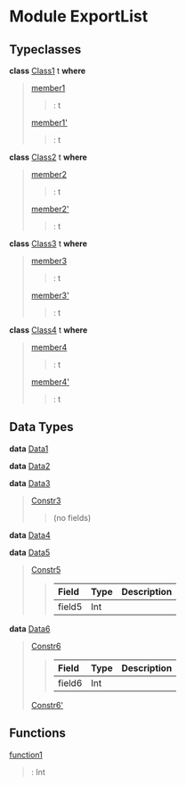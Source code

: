 # <a name="module-exportlist-81980"></a>Module ExportList

## Typeclasses

<a name="class-exportlist-class1-82332"></a>**class** [Class1](#class-exportlist-class1-82332) t **where**

> <a name="function-exportlist-member1-59742"></a>[member1](#function-exportlist-member1-59742)
> 
> > : t
> 
> <a name="function-exportlist-member1tick-30562"></a>[member1'](#function-exportlist-member1tick-30562)
> 
> > : t

<a name="class-exportlist-class2-52219"></a>**class** [Class2](#class-exportlist-class2-52219) t **where**

> <a name="function-exportlist-member2-87497"></a>[member2](#function-exportlist-member2-87497)
> 
> > : t
> 
> <a name="function-exportlist-member2tick-86995"></a>[member2'](#function-exportlist-member2tick-86995)
> 
> > : t

<a name="class-exportlist-class3-53534"></a>**class** [Class3](#class-exportlist-class3-53534) t **where**

> <a name="function-exportlist-member3-30944"></a>[member3](#function-exportlist-member3-30944)
> 
> > : t
> 
> <a name="function-exportlist-member3tick-14200"></a>[member3'](#function-exportlist-member3tick-14200)
> 
> > : t

<a name="class-exportlist-class4-65325"></a>**class** [Class4](#class-exportlist-class4-65325) t **where**

> <a name="function-exportlist-member4-58699"></a>[member4](#function-exportlist-member4-58699)
> 
> > : t
> 
> <a name="function-exportlist-member4tick-28729"></a>[member4'](#function-exportlist-member4tick-28729)
> 
> > : t

## Data Types

<a name="type-exportlist-data1-25282"></a>**data** [Data1](#type-exportlist-data1-25282)


<a name="type-exportlist-data2-68729"></a>**data** [Data2](#type-exportlist-data2-68729)


<a name="type-exportlist-data3-43604"></a>**data** [Data3](#type-exportlist-data3-43604)

> <a name="constr-exportlist-constr3-90820"></a>[Constr3](#constr-exportlist-constr3-90820)
> 
> > (no fields)

<a name="type-exportlist-data4-87051"></a>**data** [Data4](#type-exportlist-data4-87051)


<a name="type-exportlist-data5-40974"></a>**data** [Data5](#type-exportlist-data5-40974)

> <a name="constr-exportlist-constr5-35310"></a>[Constr5](#constr-exportlist-constr5-35310)
> 
> > | Field  | Type   | Description |
> > | :----- | :----- | :---------- |
> > | field5 | Int    |  |

<a name="type-exportlist-data6-26325"></a>**data** [Data6](#type-exportlist-data6-26325)

> <a name="constr-exportlist-constr6-63065"></a>[Constr6](#constr-exportlist-constr6-63065)
> 
> > | Field  | Type   | Description |
> > | :----- | :----- | :---------- |
> > | field6 | Int    |  |
> 
> <a name="constr-exportlist-constr6tick-67971"></a>[Constr6'](#constr-exportlist-constr6tick-67971)
> 

## Functions

<a name="function-exportlist-function1-77714"></a>[function1](#function-exportlist-function1-77714)

> : Int
